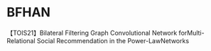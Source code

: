 # BFHAN
【TOIS21】Bilateral Filtering Graph Convolutional Network forMulti-Relational Social Recommendation in the Power-LawNetworks
